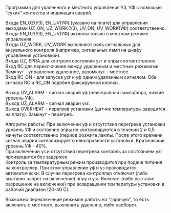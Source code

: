 Программа для удаленного и местного управления УЗ, УФ с помощью "сухих" контактов и индикации аварий.<br>

Входа EN_UZ(УЗ), EN_UV(УФ) (указано на плате) для управления выходами UZ_ON, UZ_WORK(УЗ), UV_ON, UV_WORK(УФ) соответственно.<br>
Входа EN_UZ(УЗ), EN_UV(УФ) активны только в местном режиме управления.<br>
Входа UZ_WORK, UV_WORK выполняют роль сигнальных для визуального контроля (например, сигнальных ламп на шкафу управления установкой).<br>
Входа UZ, EPRA для контроля состояния узг и эпры соответственно.<br>
Вход RC для переключения между удаленным и местным режимами. Замкнут - управление удаленное, разомкнут - местное.<br>
Вход RC_ON - для запуска узг и уф одним удаленным сигналом. Оба сигнала RC и RC_ON подобие фиксируемой кнопки. <br>

Выход UV_ALARM - сигнал аварий уф (неисправная лампа/эпра, низкий уровень УФ).<br>
Выход UZ_ALARM - сигнал аварии узг.<br>
Выход OVERHEAT - перегрев установки (датчик температуры заводится на плату). Замкнут - перегрев.<br>

Алгоритм работы:
    При включении уф и отсутствия перегрева установки уровень УФ и состояние эпры не контролируются в течении 2 и 0,5 минуты соответственно (период розжига лампы. После этого времени сигнал аварий сигнализирует о неисправности установки. Критический уровень УФ - 40%.<br>
    При включении уз и отсутствия перегрева контроль за состоянием узг производится без задержек.<br>
    Контроль за температурным режим производится при подаче питания на контроллер. При этом управление уф и уз производится автоматически. В случае перегрева контроллер отключит (либо выставит запрет на включение) эпру и узг. Включит (либо выставит разрешение на включение) при возвращении температуры установки в рабочий диапазон (20-40 С).<br>

Возможно переключение режимов работы на "горячую", то есть включить с местного, выключить удаленно, либо наоборот.